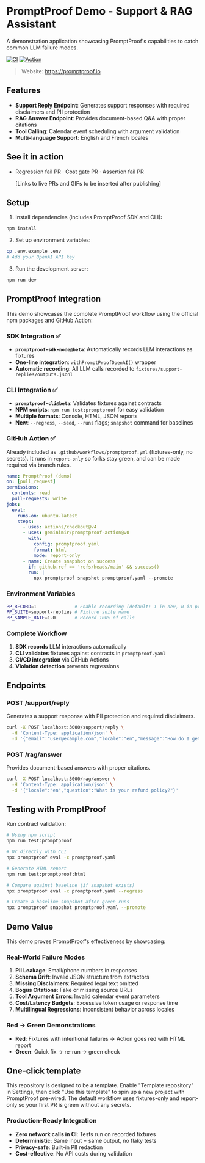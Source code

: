 # PromptProof Demo - Support & RAG Assistant

A demonstration application showcasing PromptProof's capabilities to catch common LLM failure modes.

[![CI](https://img.shields.io/github/actions/workflow/status/geminimir/promptproof-demo-project/promptproof.yml?branch=main)](https://github.com/geminimir/promptproof-demo-project/actions)
[![Action](https://img.shields.io/badge/Marketplace-promptproof--action-blue?logo=github)](https://github.com/marketplace/actions/promptproof-eval)

> Website: https://promptproof.io

## Features

- **Support Reply Endpoint**: Generates support responses with required disclaimers and PII protection
- **RAG Answer Endpoint**: Provides document-based Q&A with proper citations
- **Tool Calling**: Calendar event scheduling with argument validation
- **Multi-language Support**: English and French locales

## See it in action

- Regression fail PR · Cost gate PR · Assertion fail PR
  
  [Links to live PRs and GIFs to be inserted after publishing]

## Setup

1. Install dependencies (includes PromptProof SDK and CLI):
```bash
npm install
```

2. Set up environment variables:
```bash
cp .env.example .env
# Add your OpenAI API key
```

3. Run the development server:
```bash
npm run dev
```

## PromptProof Integration

This demo showcases the complete PromptProof workflow using the official npm packages and GitHub Action:

### **SDK Integration** ✅
- **`promptproof-sdk-node@beta`**: Automatically records LLM interactions as fixtures
- **One-line integration**: `withPromptProofOpenAI()` wrapper
- **Automatic recording**: All LLM calls recorded to `fixtures/support-replies/outputs.jsonl`

### **CLI Integration** ✅
- **`promptproof-cli@beta`**: Validates fixtures against contracts
- **NPM scripts**: `npm run test:promptproof` for easy validation
- **Multiple formats**: Console, HTML, JSON reports
- **New**: `--regress`, `--seed`, `--runs` flags; `snapshot` command for baselines

### **GitHub Action** ✅
Already included as `.github/workflows/promptproof.yml` (fixtures-only, no secrets). It runs in `report-only` so forks stay green, and can be made required via branch rules.
```yaml
name: PromptProof (demo)
on: [pull_request]
permissions:
  contents: read
  pull-requests: write
jobs:
  eval:
    runs-on: ubuntu-latest
    steps:
      - uses: actions/checkout@v4
      - uses: geminimir/promptproof-action@v0
        with:
          config: promptproof.yaml
          format: html
          mode: report-only
      - name: Create snapshot on success
        if: github.ref == 'refs/heads/main' && success()
        run: |
          npx promptproof snapshot promptproof.yaml --promote
```

### **Environment Variables**
```bash
PP_RECORD=1              # Enable recording (default: 1 in dev, 0 in prod)
PP_SUITE=support-replies # Fixture suite name
PP_SAMPLE_RATE=1.0       # Record 100% of calls
```

### **Complete Workflow**
1. **SDK records** LLM interactions automatically
2. **CLI validates** fixtures against contracts in `promptproof.yaml`
3. **CI/CD integration** via GitHub Actions
4. **Violation detection** prevents regressions

## Endpoints

### POST /support/reply
Generates a support response with PII protection and required disclaimers.

```bash
curl -X POST localhost:3000/support/reply \
  -H 'Content-Type: application/json' \
  -d '{"email":"user@example.com","locale":"en","message":"How do I get a refund?"}'
```

### POST /rag/answer
Provides document-based answers with proper citations.

```bash
curl -X POST localhost:3000/rag/answer \
  -H 'Content-Type: application/json' \
  -d '{"locale":"en","question":"What is your refund policy?"}'
```

## Testing with PromptProof

Run contract validation:
```bash
# Using npm script
npm run test:promptproof

# Or directly with CLI
npx promptproof eval -c promptproof.yaml

# Generate HTML report
npm run test:promptproof:html

# Compare against baseline (if snapshot exists)
npx promptproof eval -c promptproof.yaml --regress

# Create a baseline snapshot after green runs
npx promptproof snapshot promptproof.yaml --promote
```

## Demo Value

This demo proves PromptProof's effectiveness by showcasing:

### **Real-World Failure Modes**
1. **PII Leakage**: Email/phone numbers in responses
2. **Schema Drift**: Invalid JSON structure from extractors
3. **Missing Disclaimers**: Required legal text omitted
4. **Bogus Citations**: Fake or missing source URLs
5. **Tool Argument Errors**: Invalid calendar event parameters
6. **Cost/Latency Budgets**: Excessive token usage or response time
7. **Multilingual Regressions**: Inconsistent behavior across locales

### **Red → Green Demonstrations**
- **Red**: Fixtures with intentional failures → Action goes red with HTML report
- **Green**: Quick fix → re-run → green check

## One-click template

This repository is designed to be a template. Enable "Template repository" in Settings, then click "Use this template" to spin up a new project with PromptProof pre-wired. The default workflow uses fixtures-only and report-only so your first PR is green without any secrets.

### **Production-Ready Integration**
- **Zero network calls in CI**: Tests run on recorded fixtures
- **Deterministic**: Same input = same output, no flaky tests
- **Privacy-safe**: Built-in PII redaction
- **Cost-effective**: No API costs during validation
